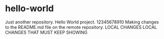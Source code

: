 # hello-world
Just another repository. Hello World project. 12345678910
Making changes to the README.md file on the remote repository.
LOCAL CHANGES
LOCAL CHANGES THAT MUST KEEP SHOWING
